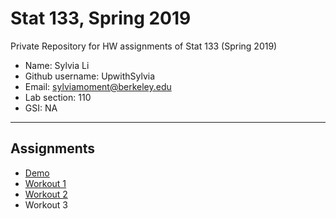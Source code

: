 # Stat 133, Spring 2019

Private Repository for HW assignments of Stat 133 (Spring 2019)

- Name: Sylvia Li
- Github username: UpwithSylvia
- Email: sylviamoment@berkeley.edu
- Lab section: 110
- GSI: NA

-----

## Assignments

- [Demo](demo)
- [Workout 1](workout1)
- [Workout 2](workout2)
- Workout 3



